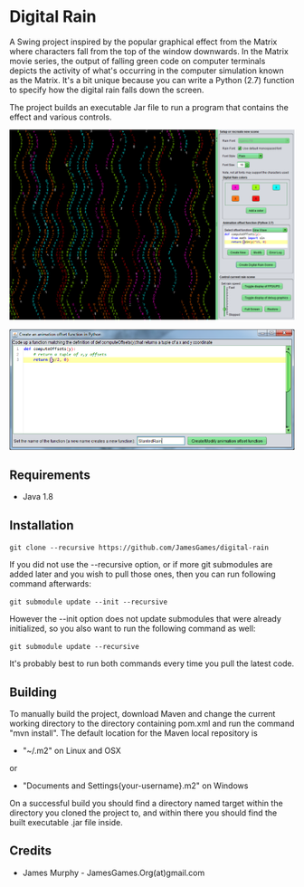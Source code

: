 Digital Rain
===============

A Swing project inspired by the popular graphical effect from the Matrix where characters fall from the top of the window downwards. In the Matrix movie series, the output of falling green code on computer terminals depicts the activity of what's occurring in the computer simulation known as the Matrix. It's a bit unique because you can write a Python (2.7) function to specify how the digital rain falls down the screen.

The project builds an executable Jar file to run a program that contains the effect and various controls.

![](screenshot/exampleScreenshot.png)

![](screenshot/exampleScreenshot2.png)

## Requirements

* Java 1.8

## Installation

`git clone --recursive https://github.com/JamesGames/digital-rain`

If you did not use the --recursive option, or if more git submodules are added later and you wish to pull those ones, then you can run following command afterwards:

`git submodule update --init --recursive`

However the --init option does not update submodules that were already initialized, so you also want to run the following command as well:

`git submodule update --recursive`


It's probably best to run both commands every time you pull the latest code.


## Building

To manually build the project, download Maven and change the current
working directory to the directory containing pom.xml and run the
command "mvn install".
The default location for the Maven local repository is

* "~/.m2" on Linux and OSX

or

* "Documents and Settings\{your-username}\.m2" on Windows

On a successful build you should find a directory named target within the directory you cloned the project to, and within there you should find the built executable .jar file inside.

## Credits

* James Murphy - JamesGames.Org(at)gmail.com
